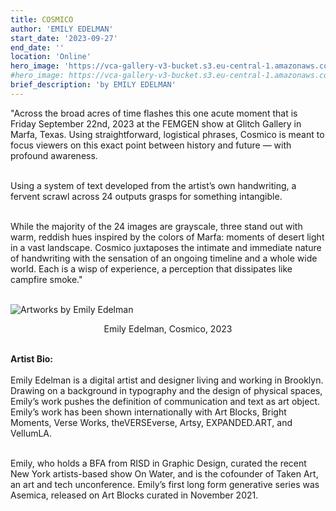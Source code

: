 ```yaml
---
title: COSMICO
author: 'EMILY EDELMAN'
start_date: '2023-09-27'
end_date: ''
location: 'Online'
hero_image: 'https://vca-gallery-v3-bucket.s3.eu-central-1.amazonaws.com/event_covers/cosmico.jpg'
#hero_image: https://vca-gallery-v3-bucket.s3.eu-central-1.amazonaws.com/token_covers/Artboard+1+1.png
brief_description: 'by EMILY EDELMAN'
---
```


<!-- <img class="mx-auto" src="" width="" alt="" title="">
<p style="text-align:center;">
 <br /><br />
</p> -->

"Across the broad acres of time flashes this one acute moment that is Friday September 22nd, 2023 at the FEMGEN show at Glitch Gallery in Marfa, Texas. Using straightforward, logistical phrases, Cosmico is meant to focus viewers on this exact point between history and future — with profound awareness.<br /><br />

Using a system of text developed from the artist’s own handwriting, a fervent scrawl across 24 outputs grasps for something intangible.<br /><br />

While the majority of the 24 images are grayscale, three stand out with warm, reddish hues inspired by the colors of Marfa: moments of desert light in a vast landscape. Cosmico juxtaposes the intimate and immediate nature of handwriting with the sensation of an ongoing timeline and a whole wide world. Each is a wisp of experience, a perception that dissipates like campfire smoke."
<br /><br />

<img class="mx-auto" src="https://vca-gallery-v3-bucket.s3.eu-central-1.amazonaws.com/token_covers/emily-trittico.jpg" width="" alt="Artworks by Emily Edelman" title="Emily Edelman, Cosmico, 2023">
<p style="text-align:center;">
 Emily Edelman, Cosmico, 2023<br /><br />
</p>

**Artist Bio:**<br /><br />
Emily Edelman is a digital artist and designer living and working in Brooklyn. Drawing on a background in typography and the design of physical spaces, Emily’s work pushes the definition of communication and text as art object. Emily’s work has been shown internationally with Art Blocks, Bright Moments, Verse Works, theVERSEverse, Artsy, EXPANDED.ART, and VellumLA.<br /><br />

Emily, who holds a BFA from RISD in Graphic Design, curated the recent New York artists-based show On Water, and is the cofounder of Taken Art, an art and tech unconference. Emily’s first long form generative series was Asemica, released on Art Blocks curated in November 2021.<br /><br />
